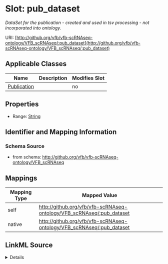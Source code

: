 

# Slot: pub_dataset


_DataSet for the publication - created and used in tsv processing - not incorporated into ontology._



URI: [http://github.org/vfb/vfb-scRNAseq-ontology/VFB_scRNAseq/:pub_dataset](http://github.org/vfb/vfb-scRNAseq-ontology/VFB_scRNAseq/:pub_dataset)



<!-- no inheritance hierarchy -->





## Applicable Classes

| Name | Description | Modifies Slot |
| --- | --- | --- |
| [Publication](Publication.md) |  |  no  |







## Properties

* Range: [String](String.md)





## Identifier and Mapping Information







### Schema Source


* from schema: http://github.org/vfb/vfb-scRNAseq-ontology/VFB_scRNAseq




## Mappings

| Mapping Type | Mapped Value |
| ---  | ---  |
| self | http://github.org/vfb/vfb-scRNAseq-ontology/VFB_scRNAseq/:pub_dataset |
| native | http://github.org/vfb/vfb-scRNAseq-ontology/VFB_scRNAseq/:pub_dataset |




## LinkML Source

<details>
```yaml
name: pub_dataset
description: DataSet for the publication - created and used in tsv processing - not
  incorporated into ontology.
from_schema: http://github.org/vfb/vfb-scRNAseq-ontology/VFB_scRNAseq
rank: 1000
alias: pub_dataset
owner: Publication
domain_of:
- Publication
range: string

```
</details>